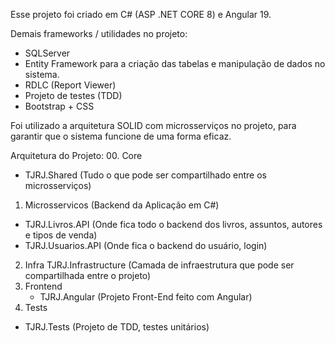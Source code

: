Esse projeto foi criado em C# (ASP .NET CORE 8) e Angular 19.

Demais frameworks / utilidades no projeto:
- SQLServer
- Entity Framework para a criação das tabelas e manipulação de dados no sistema.
- RDLC (Report Viewer)
- Projeto de testes (TDD)
- Bootstrap + CSS

Foi utilizado a arquitetura SOLID com microsserviços no projeto, para garantir que o sistema funcione de uma forma eficaz.

Arquitetura do Projeto:
00. Core
- TJRJ.Shared (Tudo o que pode ser compartilhado entre os microsserviços)
01. Microsservicos (Backend da Aplicação em C#)
  - TJRJ.Livros.API (Onde fica todo o backend dos livros, assuntos, autores e tipos de venda)
  - TJRJ.Usuarios.API (Onde fica o backend do usuário, login)
02. Infra
    TJRJ.Infrastructure (Camada de infraestrutura que pode ser compartilhada entre o projeto)
03. Frontend 
    - TJRJ.Angular (Projeto Front-End feito com Angular)
04. Tests
  - TJRJ.Tests (Projeto de TDD, testes unitários)


